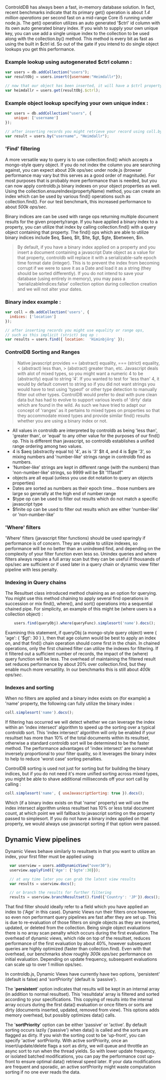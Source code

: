 ControldDB has always been a fast, in-memory database solution.  In fact, recent benchmarks indicate that its primary get() operation is about _1.4 million operations_ per second fast on a mid-range Core i5 running under node.js.  The get() operation utilizes an auto generated '$ctrl' id column with its own auto generated binary index. If you wish to supply your own unique key, you can use add a single unique index to the collection to be used along with the collection.by() method.  This method is every bit as fast as using the built in $ctrl id.  So out of the gate if you intend to do single object lookups you get this performance.

### Example lookup using autogenerated $ctrl column : 
```javascript
var users = db.addCollection("users");
var resultObj = users.insert({username:"Heimdallr"});

// now that our object has been inserted, it will have a $ctrl property added onto it
var heimdallr = users.get(resultObj.$ctrl);
```
### Example object lookup specifying your own unique index :
```javascript
var users = db.addCollection("users", {
    unique: ['username']
});

// after inserting records you might retrieve your record using coll.by() 
var result = users.by("username", "Heimdallr");
```

### 'Find' filtering
A more versatile way to query is to use collection.find() which accepts a mongo-style query object.  If you do not index the column you are searching against, you can expect about 20k ops/sec under node.js (browser performance may vary but this serves as a good order of magnitude).  For most purposes that is probably more performance than is needed, but you can now apply controldb.js binary indexes on your object properties as well.  Using the collection.ensureIndex(propertyName) method, you can create an index which can be used by various find() operations such as collection.find().   For our test benchmark, this increased performance to about _500k ops/sec_.

Binary indices are can be used with range ops returning multiple document results for the given property/range.  If you have applied a binary index to a property, you can utilize that index by calling collection.find() with a query object containing that property.  The find() ops which are able to utilize binary indices include $eq, $aeq, $lt, $lte, $gt, $gte, $between, $in.

> By default, if you have a binary index applied on a property and you insert a document containing a javascript Date object as a value for that property, controldb will replace it with a serializable-safe epoch time format date (integer).  This is to prevent the index from becoming corrupt if we were to save it as a Date and load it as a string (they should be sorted differently).  If you do not intend to save your database (using entirely in memory), you may pass a 'serializableIndices:false' collection option during collection creation and we will not alter your dates.  

### Binary index example : 
```javascript
var coll = db.addCollection('users', {
  indices: ['location']
});

// after inserting records you might use equality or range ops,
// such as this implicit (strict) $eq op :
var results = users.find({ location:  'Himinbjörg' });
```

### ControlDB Sorting and Ranges
> Native javascript provides == (abstract) equality, === (strict) equality, < (abstract) less than, > (abstract) greater than, etc.  Javascript deals with alot of mixed types, so you might want a numeric 4 to be (abstractly) equal to string '4'.  If you wanted to test for 'less than' 4, it would by default convert to string so if you did not want strings you would have to test using 'typeof' or other type detection to manually filter out other types.
ControlDB would prefer to deal with pure clean data but has had to evolve to support various levels of 'dirty' data which are found in the wild.  As such we have tried to adapt our concept of 'ranges' as it pertains to mixed types on properties so that they accommodate mixed types and provide similar find() results whether you are using a binary index or not. 
- All values in controldb are interpreted by controldb as being 'less than', 'greater than', or 'equal' to any other value for the purposes of our find() op.  This is different than javascript, so controldb establishes a unified range ordering among two values.
- 4 is $aeq (abstractly equal to) '4', as is '3' $lt 4, and 4 is $gte '3', so mixing numbers and 'number-like' strings range in controldb find as numbers.
- 'Number-like' strings are kept in different range (with the numbers) than 'non-number-like' strings, so 9999 will be $lt '111asdf"
- objects are all equal (unless you use dot notation to query an objects properties)
- Dates are sorted as numbers as their epoch time... those numbers are large so generally at the high end of number range
- $type op can be used to filter out results which do not match a specific javascript type
- $finite op can be used to filter out results which are either 'number-like' or 'non-number-like'

### 'Where' filters
'Where' filters (javascript filter functions) should be used sparingly if performance is of concern.  They are unable to utilize indexes, so performance will be no better than an unindexed find, and depending on the complexity of your filter function even less so.  Unindex queries and where filters always require a full array scan but they can be useful if thousands of ops/sec are sufficient or if used later in a query chain or dynamic view filter pipeline with less penalty.

### Indexing in Query chains
The Resultset class introduced method chaining as an option for querying.  You might use this method chaining to apply several find operations in succession or mix find(), where(), and sort() operations into a sequential chained pipe.  For simplicity, an example of this might be (where users is a collection object) :

```javascript
    users.find(queryObj).where(queryFunc).simplesort('name').docs();
```

Examining this statement, if queryObj (a mongo-style query object) were { 'age': { '$gt': 30 } }, then that age column would be best to apply an index on, and that find() chain operation should come first in the chain.  In chained operations, only the first chained filter can utilize the indexes for filtering.  If it filtered out a sufficient number of records, the impact of the (where) query function will be less.  The overhead of maintaining the filtered result set reduces performance by about 20% over collection.find, but they enable much more versatility.  In our benchmarks this is still about _400k ops/sec_.

### Indexes and sorting
When no filters are applied and a binary index exists on (for example) a 'name' property, the following can fully utilize the binary index : 
```javascript
coll.simplesort('name').docs();
```
If filtering has occurred we will detect whether we can leverage the index within an 'index intersect' algorithm to speed up the sorting over a typical controldb sort.  This 'index intersect' algorithm will only be enabled if your resultset has more than 10% of the total documents within its resultset, otherwise a standard controldb sort will be determined to be the faster method.  The performance advantages of 'index intersect' are somewhat inversely proportional to your filter quality, so it leverages the binary index to help to reduce 'worst case' sorting penalties.

ControlDB sorting is used not just for sorting but for building the binary indices, but if you do not need it's more unified sorting across mixed types, you might be able to shave additional milliseconds off your sort call by calling : 
```javascript
coll.simplesort('name', { useJavascriptSorting: true }).docs();
```
Which (if a binary index exists on that 'name' property) we will use the index intersect algorithm unless resultset has 10% or less total document count, at which point we will fallback to javascript sorting on the property passed to simplesort. If you do not have a binary index applied on that property, we would always use javascript sorting if that option were passed.

## Dynamic View pipelines

Dynamic Views behave similarly to resultsets in that you want to utilize an index, your first filter must be applied using

```javascript
  var userview = users.addDynamicView("over30");
  userview.applyFind({'Age': {'$gte':30}});

  // at any time later you can grab the latest view results
  var results = userview.docs();

  // or branch the results for further filtering
  results = userview.branchResultset().find({'Country': 'JP'}).docs();
```

That find filter should ideally refer to a field which you have applied an index to ('Age' in this case).  Dynamic Views run their filters once however, so even non performant query pipelines are fast after they are set up.  This is due to re-evaluation of those filters on single objects as they are inserted, updated, or deleted from the collection.  Being single object evaluations there is no array scan penalty which occurs during the first evaluation. The overhead of dynamic views, which ride on top of the resultset, reduces performance of the first evaluation by about 40%, however subsequent queries are highly optimized (faster than collection.find).  Even with that overhead, our benchmarks show roughly _300k ops/sec_ performance on initial evaluation. Depending on update frequency, subsequent evaluations can scale up to over 1 million ops/sec.

In controldb.js, Dynamic Views have currently have two options, 'persistent' (default is false) and 'sortPriority' (default is 'passive').  

The '**persistent**' option indicates that results will be kept in an internal array (in addition to normal resultset). This 'resultdata' array is filtered and sorted according to your specifications.  This copying of results into the internal array occurs during the first data() evaluation or once filters or sorts are dirty (documents inserted, updated, removed from view).  This options adds memory overhead, but possibly optimizes data() calls.  

The '**sortPriority**' option can be either 'passive' or 'active'.  By default sorting occurs lazily ('passive') when data() is called and the sorts are flagged as dirty.  If you wish the sorting cost to be 'up-front', you can specify 'active' sortPriority.  With active sortPriority, once an insert/update/delete flags a sort as dirty, we will queue and throttle an async sort to run when the thread yields.  So with lower update frequency, or isolated batched modifications, you can pay the performance cost up-front to ensure optimal data() retrieval speed later.  If your data modifications are frequent and sporadic, an active sortPriority might waste computation sorting if no one ever reads the data.